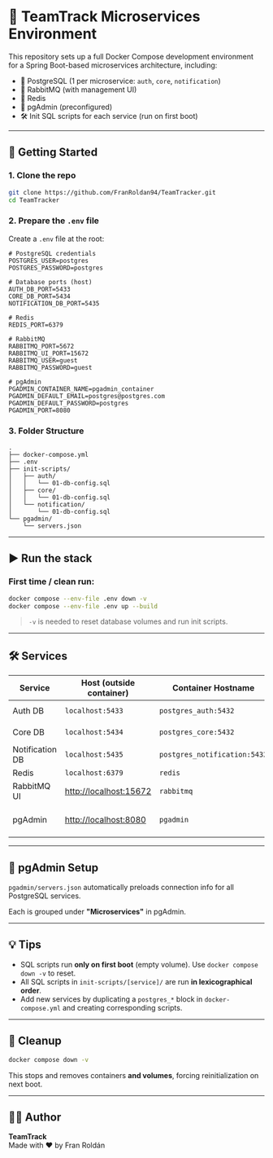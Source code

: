 # 🐳 TeamTrack Microservices Environment

This repository sets up a full Docker Compose development environment for a Spring Boot-based microservices architecture, including:

- 🐘 PostgreSQL (1 per microservice: `auth`, `core`, `notification`)
- 🐇 RabbitMQ (with management UI)
- 🧠 Redis
- 🧩 pgAdmin (preconfigured)
- 🛠 Init SQL scripts for each service (run on first boot)

---

## 🚀 Getting Started

### 1. Clone the repo

```bash
git clone https://github.com/FranRoldan94/TeamTracker.git
cd TeamTracker
```

### 2. Prepare the `.env` file

Create a `.env` file at the root:

```dotenv
# PostgreSQL credentials
POSTGRES_USER=postgres
POSTGRES_PASSWORD=postgres

# Database ports (host)
AUTH_DB_PORT=5433
CORE_DB_PORT=5434
NOTIFICATION_DB_PORT=5435

# Redis
REDIS_PORT=6379

# RabbitMQ
RABBITMQ_PORT=5672
RABBITMQ_UI_PORT=15672
RABBITMQ_USER=guest
RABBITMQ_PASSWORD=guest

# pgAdmin
PGADMIN_CONTAINER_NAME=pgadmin_container
PGADMIN_DEFAULT_EMAIL=postgres@postgres.com
PGADMIN_DEFAULT_PASSWORD=postgres
PGADMIN_PORT=8080
```

### 3. Folder Structure

```
.
├── docker-compose.yml
├── .env
├── init-scripts/
│   ├── auth/
│   │   └── 01-db-config.sql
│   ├── core/
│   │   └── 01-db-config.sql
│   └── notification/
│       └── 01-db-config.sql
└── pgadmin/
    └── servers.json
```

---

## ▶️ Run the stack

### First time / clean run:

```bash
docker compose --env-file .env down -v
docker compose --env-file .env up --build
```

> `-v` is needed to reset database volumes and run init scripts.

---

## 🛠 Services

| Service        | Host (outside container)      | Container Hostname      | Notes                         |
|----------------|-------------------------------|--------------------------|-------------------------------|
| Auth DB        | `localhost:5433`              | `postgres_auth:5432`     | Database: `auth`              |
| Core DB        | `localhost:5434`              | `postgres_core:5432`     | Database: `core`              |
| Notification DB| `localhost:5435`              | `postgres_notification:5432` | Database: `notification` |
| Redis          | `localhost:6379`              | `redis`                  |                               |
| RabbitMQ UI    | [http://localhost:15672](http://localhost:15672) | `rabbitmq`        | `guest` / `guest`             |
| pgAdmin        | [http://localhost:8080](http://localhost:8080) | `pgadmin`         | Login with configured email   |

---

## 🧠 pgAdmin Setup

`pgadmin/servers.json` automatically preloads connection info for all PostgreSQL services.

Each is grouped under **"Microservices"** in pgAdmin.

---

## 💡 Tips

- SQL scripts run **only on first boot** (empty volume). Use `docker compose down -v` to reset.
- All SQL scripts in `init-scripts/[service]/` are run **in lexicographical order**.
- Add new services by duplicating a `postgres_*` block in `docker-compose.yml` and creating corresponding scripts.

---

## 🧹 Cleanup

```bash
docker compose down -v
```

This stops and removes containers **and volumes**, forcing reinitialization on next boot.

---

## 🧑‍💻 Author

**TeamTrack**  
Made with ❤️ by Fran Roldán
